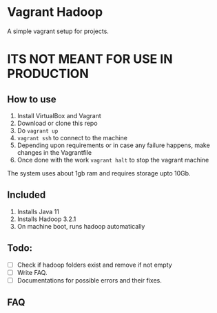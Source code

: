 # Vagrant Hadoop

A simple vagrant setup for projects.

# ITS NOT MEANT FOR USE IN PRODUCTION

## How to use

1. Install VirtualBox and Vagrant
2. Download or clone this repo
3. Do `vagrant up`
4. `vagrant ssh` to connect to the machine
5. Depending upon requirements or in case any failure happens, make changes in the Vagrantfile 
6. Once done with the work `vagrant halt` to stop the vagrant machine

The system uses about 1gb ram and requires storage upto 10Gb.

## Included

1. Installs Java 11
2. Installs Hadoop 3.2.1
3. On machine boot, runs hadoop automatically
## Todo:

* [ ] Check if hadoop folders exist and remove if not empty
* [ ] Write FAQ.
* [ ] Documentations for possible errors and their fixes.
## FAQ
